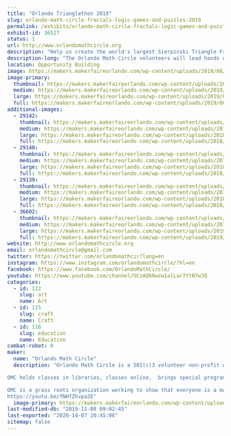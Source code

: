 ```yaml
---
title: "Orlando Trianglethon 2019"
slug: orlando-math-circle-fractals-logic-games-and-puzzles-2019
permalink: /exhibits/orlando-math-circle-fractals-logic-games-and-puzzles-2019/
exhibit-id: 36527
status: 1
url: http://www.orlandomathcircle.org
description: "Help us create the world's largest Sierpinski Triangle Fractal made out of individual triangles.  We will show you how you can make your own 2 dimensional and even  3 dimensional fractals."
description-long: "The Orlando Math Circle volunteers will lead hands on math activities and games for young and old.  There will be building and intriguing questions with Geometiles, mathematical games and the creation of triangles for the Trianglethon.  The Trianglethon is a community mathematics and arts project that will teach participants about fractals: how an endlessly repeating pattern can create a complex shape through simple repetition of smaller and smaller self-similar triangles. Students, math lovers, and artists throughout Central Florida are invited to create individual fractal triangles which will then be collected and assembled to create a large Sierpinski Triangle.   OMC would like to collect enough triangles for the 7th iteration of the Sierpinski Triangle, made out of 2,187 individual triangles at the end of the Maker Faire. It will be like a  mathematical community quilt. The link below shows the construction of a similar fractal triangle in Albuquerque, NM: https://www.youtube.com/watch?v=6BabkJYmBCA"
location: Opportunity Building
image: https://makers.makerfaireorlando.com/wp-content/uploads/2019/08/manda-1-916x1024.jpg
image-primary:
  thumbnail: https://makers.makerfaireorlando.com/wp-content/uploads/2019/08/manda-1-150x150.jpg
  medium: https://makers.makerfaireorlando.com/wp-content/uploads/2019/08/manda-1-268x300.jpg
  large: https://makers.makerfaireorlando.com/wp-content/uploads/2019/08/manda-1-916x1024.jpg
  full: https://makers.makerfaireorlando.com/wp-content/uploads/2019/08/manda-1.jpg
additional-images:
  - 29142:
    thumbnail: https://makers.makerfaireorlando.com/wp-content/uploads/2018/11/6269AB2A-5F97-433A-80DF-FDC343FA4AEC-150x150.jpeg
    medium: https://makers.makerfaireorlando.com/wp-content/uploads/2018/11/6269AB2A-5F97-433A-80DF-FDC343FA4AEC-300x225.jpeg
    large: https://makers.makerfaireorlando.com/wp-content/uploads/2018/11/6269AB2A-5F97-433A-80DF-FDC343FA4AEC-1024x768.jpeg
    full: https://makers.makerfaireorlando.com/wp-content/uploads/2018/11/6269AB2A-5F97-433A-80DF-FDC343FA4AEC.jpeg
  - 29140:
    thumbnail: https://makers.makerfaireorlando.com/wp-content/uploads/2018/11/E2CCAFCD-9B59-4C71-86F1-C08AB33025A0-150x150.jpeg
    medium: https://makers.makerfaireorlando.com/wp-content/uploads/2018/11/E2CCAFCD-9B59-4C71-86F1-C08AB33025A0-300x225.jpeg
    large: https://makers.makerfaireorlando.com/wp-content/uploads/2018/11/E2CCAFCD-9B59-4C71-86F1-C08AB33025A0-1024x768.jpeg
    full: https://makers.makerfaireorlando.com/wp-content/uploads/2018/11/E2CCAFCD-9B59-4C71-86F1-C08AB33025A0.jpeg
  - 29139:
    thumbnail: https://makers.makerfaireorlando.com/wp-content/uploads/2018/11/8912ADE9-DF10-4867-81C1-F3313CA65EB7-150x150.jpeg
    medium: https://makers.makerfaireorlando.com/wp-content/uploads/2018/11/8912ADE9-DF10-4867-81C1-F3313CA65EB7-225x300.jpeg
    large: https://makers.makerfaireorlando.com/wp-content/uploads/2018/11/8912ADE9-DF10-4867-81C1-F3313CA65EB7-768x1024.jpeg
    full: https://makers.makerfaireorlando.com/wp-content/uploads/2018/11/8912ADE9-DF10-4867-81C1-F3313CA65EB7.jpeg
  - 36602:
    thumbnail: https://makers.makerfaireorlando.com/wp-content/uploads/2019/08/sierp-150x150.jpg
    medium: https://makers.makerfaireorlando.com/wp-content/uploads/2019/08/sierp-225x300.jpg
    large: https://makers.makerfaireorlando.com/wp-content/uploads/2019/08/sierp.jpg
    full: https://makers.makerfaireorlando.com/wp-content/uploads/2019/08/sierp.jpg
website: http://www.orlandomathcircle.org
email: orlandomathcircle@gmail.com
twitter: https://twitter.com/orlandomathcir?lang=en
instagram: https://www.instagram.com/orlandomathcircle/?hl=en
facebook: https://www.facebook.com/OrlandoMathCircle/
youtube: https://www.youtube.com/channel/UCzAQ60wzwialLar7YtBYwJQ
categories:
  - id: 112
    slug: art
    name: Art
  - id: 115
    slug: craft
    name: Craft
  - id: 116
    slug: education
    name: Education
combat-robot: 0
maker:
  name: "Orlando Math Circle"
  description: "Orlando Math Circle is a 501(c)3 volunteer non-profit whose mission is to build a diverse and inclusive community of student mathematicians. OMC high school and college students provide engaging and fun opportunities for younger students to do mathematics outside of school.  

OMC holds classes in libraries, classes online,  brings special programs to schools, runs local and national math competitions like upcoming Mathematics Olympiad for Elementary and Middle Schools and Math Kangaroo.  OMC high school students work with nationally recognized mathematicians to develop lessons and bring special programs like the Global Math Project to our community.

OMC is a grass roots organization working to show that everyone is a math person.  Join us to help bring the beauty of math to all!
https://youtu.be/fNHfZhvpa2E"
  image-primary: https://makers.makerfaireorlando.com/wp-content/uploads/2018/11/CBBB47BB-69C0-4360-A270-881E2DC8FD60.png
last-modified-db: "2019-11-08 09:02:45"
last-exported: "2020-14-07 20:45:06"
sitemap: false
---
```


